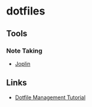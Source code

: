 # dotfiles

## Tools
### Note Taking
- [Joplin](https://joplinapp.org/)

## Links
- [Dotfile Management Tutorial](https://www.atlassian.com/git/tutorials/dotfiles)
